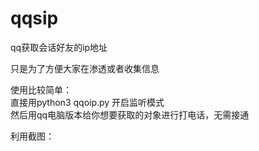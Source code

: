 # qqsip
qq获取会话好友的ip地址<br>

只是为了方便大家在渗透或者收集信息<br>

使用比较简单：<br>
直接用python3 qqoip.py 开启监听模式<br>
然后用qq电脑版本给你想要获取的对象进行打电话，无需接通<br>

利用截图：<br>

